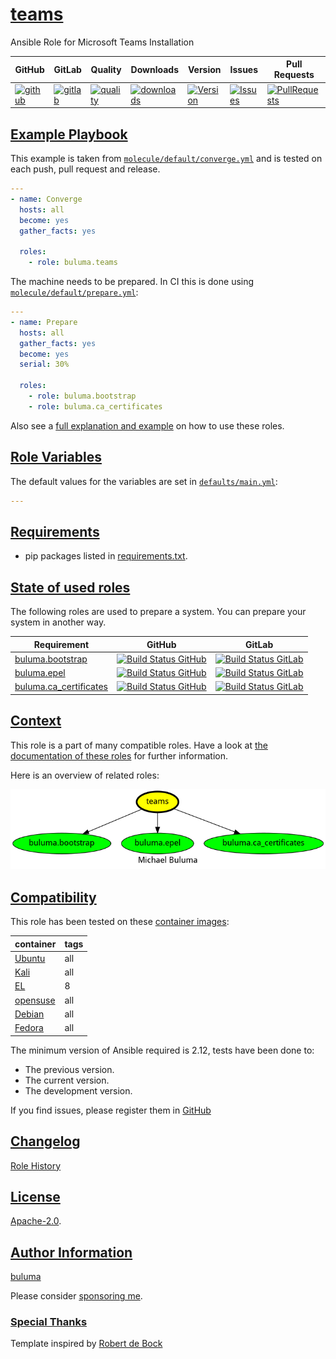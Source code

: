 # [teams](#teams)

Ansible Role for Microsoft Teams Installation

|GitHub|GitLab|Quality|Downloads|Version|Issues|Pull Requests|
|------|------|-------|---------|-------|------|-------------|
|[![github](https://github.com/buluma/ansible-role-teams/workflows/Ansible%20Molecule/badge.svg)](https://github.com/buluma/ansible-role-teams/actions)|[![gitlab](https://gitlab.com/shadowwalker/ansible-role-teams/badges/master/pipeline.svg)](https://gitlab.com/shadowwalker/ansible-role-teams)|[![quality](https://img.shields.io/ansible/quality/58930)](https://galaxy.ansible.com/buluma/teams)|[![downloads](https://img.shields.io/ansible/role/d/58930)](https://galaxy.ansible.com/buluma/teams)|[![Version](https://img.shields.io/github/release/buluma/ansible-role-teams.svg)](https://github.com/buluma/ansible-role-teams/releases/)|[![Issues](https://img.shields.io/github/issues/buluma/ansible-role-teams.svg)](https://github.com/buluma/ansible-role-teams/issues/)|[![PullRequests](https://img.shields.io/github/issues-pr-closed-raw/buluma/ansible-role-teams.svg)](https://github.com/buluma/ansible-role-teams/pulls/)|

## [Example Playbook](#example-playbook)

This example is taken from [`molecule/default/converge.yml`](https://github.com/buluma/ansible-role-teams/blob/master/molecule/default/converge.yml) and is tested on each push, pull request and release.

```yaml
---
- name: Converge
  hosts: all
  become: yes
  gather_facts: yes

  roles:
    - role: buluma.teams
```

The machine needs to be prepared. In CI this is done using [`molecule/default/prepare.yml`](https://github.com/buluma/ansible-role-teams/blob/master/molecule/default/prepare.yml):

```yaml
---
- name: Prepare
  hosts: all
  gather_facts: yes
  become: yes
  serial: 30%

  roles:
    - role: buluma.bootstrap
    - role: buluma.ca_certificates
```

Also see a [full explanation and example](https://buluma.github.io/how-to-use-these-roles.html) on how to use these roles.

## [Role Variables](#role-variables)

The default values for the variables are set in [`defaults/main.yml`](https://github.com/buluma/ansible-role-teams/blob/master/defaults/main.yml):

```yaml
---
```

## [Requirements](#requirements)

- pip packages listed in [requirements.txt](https://github.com/buluma/ansible-role-teams/blob/master/requirements.txt).

## [State of used roles](#state-of-used-roles)

The following roles are used to prepare a system. You can prepare your system in another way.

| Requirement | GitHub | GitLab |
|-------------|--------|--------|
|[buluma.bootstrap](https://galaxy.ansible.com/buluma/bootstrap)|[![Build Status GitHub](https://github.com/buluma/ansible-role-bootstrap/workflows/Ansible%20Molecule/badge.svg)](https://github.com/buluma/ansible-role-bootstrap/actions)|[![Build Status GitLab](https://gitlab.com/shadowwalker/ansible-role-bootstrap/badges/master/pipeline.svg)](https://gitlab.com/shadowwalker/ansible-role-bootstrap)|
|[buluma.epel](https://galaxy.ansible.com/buluma/epel)|[![Build Status GitHub](https://github.com/buluma/ansible-role-epel/workflows/Ansible%20Molecule/badge.svg)](https://github.com/buluma/ansible-role-epel/actions)|[![Build Status GitLab](https://gitlab.com/shadowwalker/ansible-role-epel/badges/master/pipeline.svg)](https://gitlab.com/shadowwalker/ansible-role-epel)|
|[buluma.ca_certificates](https://galaxy.ansible.com/buluma/ca_certificates)|[![Build Status GitHub](https://github.com/buluma/ansible-role-ca_certificates/workflows/Ansible%20Molecule/badge.svg)](https://github.com/buluma/ansible-role-ca_certificates/actions)|[![Build Status GitLab](https://gitlab.com/shadowwalker/ansible-role-ca_certificates/badges/master/pipeline.svg)](https://gitlab.com/shadowwalker/ansible-role-ca_certificates)|

## [Context](#context)

This role is a part of many compatible roles. Have a look at [the documentation of these roles](https://buluma.github.io/) for further information.

Here is an overview of related roles:

![dependencies](https://raw.githubusercontent.com/buluma/ansible-role-teams/png/requirements.png "Dependencies")

## [Compatibility](#compatibility)

This role has been tested on these [container images](https://hub.docker.com/u/buluma):

|container|tags|
|---------|----|
|[Ubuntu](https://hub.docker.com/repository/docker/buluma/ubuntu/general)|all|
|[Kali](https://hub.docker.com/repository/docker/buluma/kali/general)|all|
|[EL](https://hub.docker.com/repository/docker/buluma/enterpriselinux/general)|8|
|[opensuse](https://hub.docker.com/repository/docker/buluma/opensuse/general)|all|
|[Debian](https://hub.docker.com/repository/docker/buluma/debian/general)|all|
|[Fedora](https://hub.docker.com/repository/docker/buluma/fedora/general)|all|

The minimum version of Ansible required is 2.12, tests have been done to:

- The previous version.
- The current version.
- The development version.

If you find issues, please register them in [GitHub](https://github.com/buluma/ansible-role-teams/issues)

## [Changelog](#changelog)

[Role History](https://github.com/buluma/ansible-role-teams/blob/master/CHANGELOG.md)

## [License](#license)

[Apache-2.0](https://github.com/buluma/ansible-role-teams/blob/master/LICENSE).

## [Author Information](#author-information)

[buluma](https://buluma.github.io/)

Please consider [sponsoring me](https://github.com/sponsors/buluma).

### [Special Thanks](#special-thanks)

Template inspired by [Robert de Bock](https://github.com/robertdebock)
